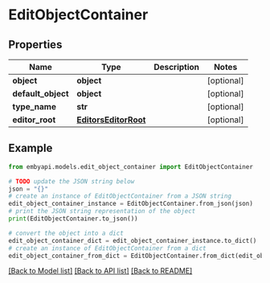 # EditObjectContainer


## Properties

Name | Type | Description | Notes
------------ | ------------- | ------------- | -------------
**object** | **object** |  | [optional] 
**default_object** | **object** |  | [optional] 
**type_name** | **str** |  | [optional] 
**editor_root** | [**EditorsEditorRoot**](EditorsEditorRoot.md) |  | [optional] 

## Example

```python
from embyapi.models.edit_object_container import EditObjectContainer

# TODO update the JSON string below
json = "{}"
# create an instance of EditObjectContainer from a JSON string
edit_object_container_instance = EditObjectContainer.from_json(json)
# print the JSON string representation of the object
print(EditObjectContainer.to_json())

# convert the object into a dict
edit_object_container_dict = edit_object_container_instance.to_dict()
# create an instance of EditObjectContainer from a dict
edit_object_container_from_dict = EditObjectContainer.from_dict(edit_object_container_dict)
```
[[Back to Model list]](../README.md#documentation-for-models) [[Back to API list]](../README.md#documentation-for-api-endpoints) [[Back to README]](../README.md)


